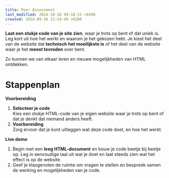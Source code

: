 ```yaml
---
title: Peer Assessment
last_modified: 2024-10-18 09:18:15 +0200
created: 2024-09-26 21:54:49 +0200
---
```


**Laat een stukje code van je site zien**, waar je trots op bent of dat uniek is. Leg kort uit hoe het werkt en waarom je het gekozen hebt. 
Je kiest het deel van de website dat **technisch het moeilijkste is** of het deel van de website waar je het **meest tevreden** over bent.

Zo kunnen we van elkaar leren en nieuwe mogelijkheden van HTML ontdekken.

# Stappenplan

**Voorbereiding**
1. **Selecteer je code**  
    Kies een stukje HTML-code van je eigen website waar je trots op bent of dat je denkt dat niemand anders heeft.
2. **Voorbereiding**  
    Zorg ervoor dat je kunt uitleggen wat deze code doet, en hoe het werkt.

**Live demo**
1. Begin met een **leeg HTML-document** en bouw je code beetje bij beetje op. Leg in eenvoudige taal uit wat je doet en laat steeds zien wat het effect is op de website.
2. Geef je klasgenoten de ruimte om vragen te stellen en bespreek samen de werking en mogelijkheden van je code.
